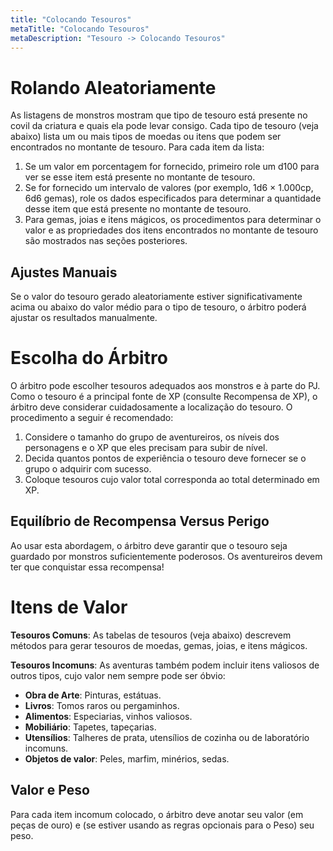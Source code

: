 ```yaml
---
title: "Colocando Tesouros"
metaTitle: "Colocando Tesouros"
metaDescription: "Tesouro -> Colocando Tesouros"
---
```


# Rolando Aleatoriamente

As listagens de monstros mostram que tipo de tesouro está presente no covil da criatura e quais ela pode levar consigo. Cada tipo de tesouro (veja abaixo) lista um ou mais tipos de moedas ou itens que podem ser encontrados no montante de tesouro. Para cada item da lista:

1. Se um valor em porcentagem for fornecido, primeiro role um d100 para ver se esse item está presente no montante de tesouro.
2. Se for fornecido um intervalo de valores (por exemplo, 1d6 × 1.000cp, 6d6 gemas), role os dados especificados para determinar a quantidade desse item que está presente no montante de tesouro.
3. Para gemas, joias e itens mágicos, os procedimentos para determinar o valor e as propriedades dos itens encontrados no montante de tesouro são mostrados nas seções posteriores.

## Ajustes Manuais
Se o valor do tesouro gerado aleatoriamente estiver significativamente acima ou abaixo do valor médio para o tipo de tesouro, o árbitro poderá ajustar os resultados manualmente.

# Escolha do Árbitro
O árbitro pode escolher tesouros adequados aos monstros e à parte do PJ. Como o tesouro é a principal fonte de XP (consulte Recompensa de XP), o árbitro deve considerar cuidadosamente a localização do tesouro. O procedimento a seguir é recomendado:

1. Considere o tamanho do grupo de aventureiros, os níveis dos personagens e o XP que eles precisam para subir de nível.
2. Decida quantos pontos de experiência o tesouro deve fornecer se o grupo o adquirir com sucesso.
3. Coloque tesouros cujo valor total corresponda ao total determinado em XP.

## Equilíbrio de Recompensa Versus Perigo
Ao usar esta abordagem, o árbitro deve garantir que o tesouro seja guardado por monstros suficientemente poderosos. Os aventureiros devem ter que conquistar essa recompensa!

# Itens de Valor
**Tesouros Comuns**: As tabelas de tesouros (veja abaixo) descrevem métodos para gerar tesouros de moedas, gemas, joias, e itens mágicos.

**Tesouros Incomuns**:  As aventuras também podem incluir itens valiosos de outros tipos, cujo valor nem sempre pode ser óbvio:

* **Obra de Arte**: Pinturas, estátuas.
* **Livros**: Tomos raros ou pergaminhos.
* **Alimentos**: Especiarias, vinhos valiosos.
* **Mobiliário**: Tapetes, tapeçarias.
* **Utensílios**: Talheres de prata, utensílios de cozinha ou de laboratório incomuns.
* **Objetos de valor**: Peles, marfim, minérios, sedas.

## Valor e Peso
Para cada item incomum colocado, o árbitro deve anotar seu valor (em peças de ouro) e (se estiver usando as regras opcionais para o Peso) seu peso.
